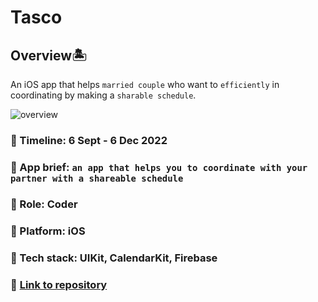 # Tasco

## Overview🏝 
An iOS app that helps `married couple` who want to `efficiently` in coordinating by making a `sharable schedule`.

![overview](https://user-images.githubusercontent.com/70984049/214734855-3ee4c569-09ea-4472-8678-9f238da65f44.png)


### 📅 Timeline: 6 Sept - 6 Dec 2022
### 🎯 App brief: `an app that helps you to coordinate with your partner with a shareable schedule`
### 🔦 Role: Coder
### 🚉 Platform: iOS
### 🔧 Tech stack: UIKit, CalendarKit, Firebase
### 🔗 [Link to repository](https://github.com/Jundullah-IA/Macro_2022)
